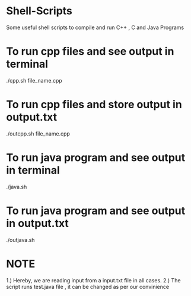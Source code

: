 # Shell-Scripts
Some useful shell scripts to compile and run C++ , C and Java Programs

# To run cpp files and see output in terminal
<block> ./cpp.sh file_name.cpp </block>

# To run cpp files and store output in output.txt
./outcpp.sh file_name.cpp

# To run java program and see output in terminal
./java.sh 

# To run java program and see output in output.txt
./outjava.sh

# NOTE
1.) Hereby, we are reading input from a input.txt file in all cases.
2.) The script runs test.java file , it can be changed as per our convinience
